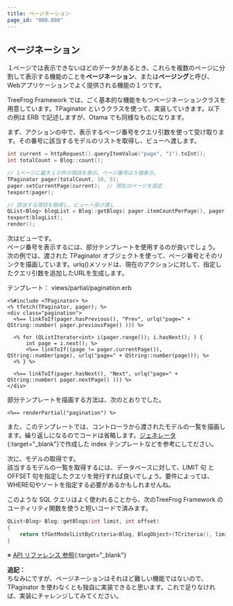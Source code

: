 ```yaml
---
title: ページネーション
page_id: "080.080"
---
```


## ページネーション

１ページでは表示できないほどのデータがあるとき、これらを複数のページに分割して表示する機能のことを**ページネーション**、または**ページング**と呼び、Webアプリケーションでよく提供される機能の１つです。

TreeFrog Framework では、ごく基本的な機能をもつページネーションクラスを用意しています。TPaginator というクラスを使って、実装していきます。以下の例は ERB で記述しますが、Otama でも同様なものになります。

まず、アクションの中で、表示するページ番号をクエリ引数を使って受け取ります。その番号に該当するモデルのリストを取得し、ビューへ渡します。

```c++
int current = httpRequest().queryItemValue("page", "1").toInt();
int totalCount = Blog::count();

// 1ページに最大１０件の項目を表示。ページ番号は５個表示。
TPaginator pager(totalCount, 10, 5);
pager.setCurrentPage(current);  // 現在のページを設定
texport(pager);

// 該当する項目を取得し、ビューへ受け渡し
QList<Blog> blogList = Blog::getBlogs( pager.itemCountPerPage(), pager.offset() );
texport(blogList);
render();
```

次はビューです。<br>
ページ番号を表示するには、部分テンプレートを使用するのが良いでしょう。<br>
次の例では、渡された TPaginator オブジェクトを使って、ページ番号とそのリンクを描画しています。urlq()メソッドは、現在のアクションに対して、指定したクエリ引数を追加したURLを生成します。

テンプレート： views/partial/pagination.erb

```
<%#include <TPaginator> %>
<% tfetch(TPaginator, pager); %>
<div class="pagination">
  <%== linkToIf(pager.hasPrevious(), "Prev", urlq("page=" + QString::number( pager.previousPage() ))) %>

  <% for (QListIterator<int> i(pager.range()); i.hasNext(); ) {
      int page = i.next(); %>
      <%== linkToIf((page != pager.currentPage()), QString::number(page), urlq("page=" + QString::number(page))); %>
  <% } %>

  <%== linkToIf(pager.hasNext(), "Next", urlq("page=" + QString::number( pager.nextPage() ))) %>
</div>
```

部分テンプレートを描画する方法は、次のとおりでした。

```
<%== renderPartial("pagination") %>
```

また、このテンプレートでは、コントローラから渡されたモデルの一覧を描画します。繰り返しになるのでコードは省略します。[ジェネレータ](/user-guide/ja/generator/index.html){:target="_blank"}で作成した index テンプレートなどを参考にしてださい。

次に、モデルの取得です。<br>
該当するモデルの一覧を取得するには、データベースに対して、LIMIT 句 と OFFSET 句を指定したクエリを発行すれば良いでしょう。要件によっては、WHERE句やソートを指定する必要があるかもしれませんね。

このような SQL クエリはよく使われることから、次のTreeFrog Framework のユーティリティ関数を使うと短いコードで済みます。

```c++
QList<Blog> Blog::getBlogs(int limit, int offset)
{
    return tfGetModelListByCriteria<Blog, BlogObject>(TCriteria(), limit, offset);
}
```

※ [API リファレンス 参照](http://treefrogframework.org/tf_doxygen/tmodelutil_8h.html){:target="_blank"}


**追記：**<br>
ちなみにですが、ページネーションはそれほど難しい機能ではないので、TPaginator を使わなくとも独自に実装できると思います。これで足りなければ、実装にチャレンジしてみてください。